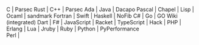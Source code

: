 C           |  Parsec
Rust        |
C++         |  Parsec
Ada         |
Java        |  Dacapo
Pascal      |
Chapel      |
Lisp        |
Ocaml       |  sandmark
Fortran     |
Swift       |
Haskell     |  NoFib
C#          |
Go          |  GO Wiki (integrated)
Dart        |
F#          |
JavaScript  | 
Racket      | 
TypeScript  | 
Hack        | 
PHP         | 
Erlang      | 
Lua         | 
Jruby       |
Ruby        | 
Python      |  PyPerformance   
Perl        |        